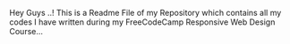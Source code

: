 Hey Guys ..!
This is a Readme File of my Repository which contains all my codes I have written during my FreeCodeCamp Responsive Web Design Course...
